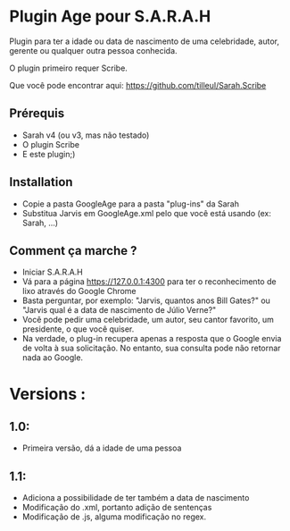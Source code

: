 ﻿Plugin Age pour S.A.R.A.H
=========================

Plugin para ter a idade ou data de nascimento de uma celebridade, autor, gerente ou qualquer outra pessoa conhecida.

O plugin primeiro requer Scribe.

Que você pode encontrar aqui: https://github.com/tilleul/Sarah.Scribe

Prérequis
---------
- Sarah v4 (ou v3, mas não testado)
- O plugin Scribe
- E este plugin;)

Installation
------------
- Copie a pasta GoogleAge para a pasta "plug-ins" da Sarah
- Substitua Jarvis em GoogleAge.xml pelo que você está usando (ex: Sarah, ...)

Comment ça marche ?
-------------------
- Iniciar S.A.R.A.H
- Vá para a página https://127.0.0.1:4300 para ter o reconhecimento de lixo através do Google Chrome
- Basta perguntar, por exemplo: "Jarvis, quantos anos Bill Gates?" ou "Jarvis qual é a data de nascimento de Júlio Verne?"
- Você pode pedir uma celebridade, um autor, seu cantor favorito, um presidente, o que você quiser.
- Na verdade, o plug-in recupera apenas a resposta que o Google envia de volta à sua solicitação. No entanto, sua consulta pode não retornar nada ao Google.

Versions :
==========
1.0:
----
- Primeira versão, dá a idade de uma pessoa

1.1:
----
- Adiciona a possibilidade de ter também a data de nascimento
- Modificação do .xml, portanto adição de sentenças
- Modificação de .js, alguma modificação no regex.
